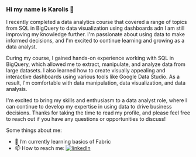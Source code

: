 ### Hi my name is Karolis 👋

I recently completed a data analytics course that covered a range of topics from SQL in BigQuery to data visualization using dashboards adn I am still improving my knowledge further. I'm passionate about using data to make informed decisions, and I'm excited to continue learning and growing as a data analyst.

During my course, I gained hands-on experience working with SQL in BigQuery, which allowed me to extract, manipulate, and analyze data from large datasets. I also learned how to create visually appealing and interactive dashboards using various tools like Google Data Studio. As a result, I'm comfortable with data manipulation, data visualization, and data analysis.

I'm excited to bring my skills and enthusiasm to a data analyst role, where I can continue to develop my expertise in using data to drive business decisions. Thanks for taking the time to read my profile, and please feel free to reach out if you have any questions or opportunities to discuss!

Some things about me:
- 🌱 I’m currently learning basics of Fabric
- 📫 How to reach me:  [![linkedIn](https://img.shields.io/badge/LinkedIn-0077B5?style=for-the-badge&logo=linkedin&logoColor=white)](https://linkedin.com/in/karolis-markovas-950383222/)
